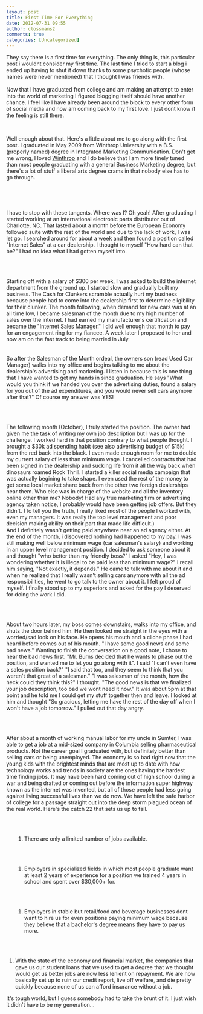```yaml
---
layout: post
title: First Time For Everything
date: 2012-07-31 09:55
author: clossmans2
comments: true
categories: [Uncategorized]
---
```

<div>They say there is a first time for everything. The only thing is, this particular post i wouldnt consider my first time. The last time I tried to start a blog i ended up having to shut it down thanks to some psychotic people (whose names were never mentioned) that I thought I was friends with.</div><div> </div><div>Now that I have graduated from college and am making an attempt to enter into the world of marketing I figured blogging itself should have another chance. I feel like I have already been around the block to every other form of social media and now am coming back to my first love. I just dont know if the feeling is still there.</div><p> </p><div>Well enough about that. Here's a little about me to go along with the first post. I graduated in May 2009 from Winthrop University with a B.S. (properly named) degree in Integrated Marketing Communication. Don't get me wrong, I loved <a title="Winthrop" href="http://www.winthrop.edu/">Winthrop</a> and I do believe that I am more finely tuned than most people graduating with a general Business Marketing degree, but there's a lot of stuff a liberal arts degree crams in that nobody else has to go through.</div><p> </p><div> </div><p><img src="http://3.bp.blogspot.com/_ah0awJblbxY/S3xydxgRtVI/AAAAAAAAAAM/50PcLvo7wWg/s320/Tillman_tower.jpg" alt="" border="0" />I have to stop with these tangents. Where was I? Oh yeah! After graduating I started working at an international electronic parts distributor out of Charlotte, NC. That lasted about a month before the European Economy followed suite with the rest of the world and due to the lack of work, I was let go. I searched around for about a week and then found a position called "Internet Sales" at a car dealership. I thought to myself "How hard can that be?" I had no idea what I had gotten myself into.<img src="http://sethclossman.com/blog/wp-content/uploads/2012/07/base_media.jpg?w=300" alt="" border="0" /></p><p> </p><div> </div><div>Starting off with a salary of $300 per week, I was asked to build the internet department from the ground up. I started slow and gradually built my business. The Cash for Clunkers scramble actually hurt my business because people had to come into the dealership first to determine eligibility for their clunker. The month following, when demand for new cars was at an all time low, I became salesman of the month due to my high number of sales over the internet. I had earned my manufacturer's certification and became the "Internet Sales Manager." I did well enough that month to pay for an engagement ring for my fiancee. A week later I proposed to her and now am on the fast track to being married in July.</div><div> </div><div> </div><div>So after the Salesman of the Month ordeal, the owners son (read Used Car Manager) walks into my office and begins talking to me about the dealership's advertising and marketing. I listen in because this is one thing that I have wanted to get my hands in since graduation. He says "What would you think if we handed you over the advertising duties, found a salary for you out of the ad expenditures, and you would never sell cars anymore after that?" Of course my answer was YES!</div><div> </div><p> </p><div>The following month (October), I truly started the position. The owner had given me the task of writing my own job description but I was up for the challenge. I worked hard in that position contrary to what people thought. I brought a $30k ad spending habit (see also advertising budget of $15k) from the red back into the black. I even made enough room for me to double my current salary of less than minimum wage. I cancelled contracts that had been signed in the dealership and sucking life from it all the way back when dinosaurs roamed Rock Thrill. I started a killer social media campaign that was actually begining to take shape. I even used the rest of the money to get some local market share back from the other two foreign dealerships near them. Who else was in charge of the website and all the inventory online other than me? Nobody! Had any true marketing firm or advertising agency taken notice, I probably would have been getting job offers. But they didn't. (To tell you the truth, I really liked most of the people I worked with, even my managers. It was really the top level management and poor decision making ability on their part that made life difficult.)</div><div>And I definitely wasn't getting paid anywhere near an ad agency either. At the end of the month, i discovered nothing had happened to my pay. I was still making well below minimum wage (car salesman's salary) and working in an upper level management position. I decided to ask someone about it and thought "who better than my friendly boss?" I asked "Hey, I was wondering whether it is illegal to be paid less than minimum wage?" I recall him saying, "Not exactly, it depends." He came to talk with me about it and when he realized that I really wasn't selling cars anymore with all the ad responsibilities, he went to go talk to the owner about it. I felt proud of myself. I finally stood up to my superiors and asked for the pay I deserved for doing the work I did.</div><div> </div><p> </p><div>About two hours later, my boss comes downstairs, walks into my office, and shuts the door behind him. He then looked me straight in the eyes with a worried/sad look on his face. He opens his mouth and a cliche phase I had heard before comes out of his mouth. "I have some good news and some bad news." Wanting to finish the conversation on a good note, I chose to hear the bad news first. "Mr. Burns decided that he wants to phase out the position, and wanted me to let you go along with it". I said "I can't even have a sales position back?" "I said that too, and they seem to think that you weren't that great of a salesman." "I was salesman of the month, how the heck could they think this?" I thought. "The good news is that we finalized your job description, too bad we wont need it now." It was about 5pm at that point and he told me I could get my stuff together then and leave. I looked at him and thought "So gracious, letting me have the rest of the day off when I won't have a job tomorrow." I pulled out that day angry.</div><div> </div><p> </p><div>After about a month of working manual labor for my uncle in Sumter, I was able to get a job at a mid-sized company in Columbia selling pharmaceutical products. Not the career goal I graduated with, but definitely better than selling cars or being unemployed. The economy is so bad right now that the young kids with the brightest minds that are most up to date with how technology works and trends in society are the ones having the hardest time finding jobs. It may have been hard coming out of high school during a war and being drafted or coming out before the information super highway known as the internet was invented, but all of those people had less going against living successful lives than we do now. We have left the safe harbor of college for a passage straight out into the deep storm plagued ocean of the real world. Here's the catch 22 that sets us up to fail.</div><div> </div><p> </p><ol><ol><li>There are only a limited number of jobs available.</li></ol></ol><p><br /><br /></p><ol><ol><li>Employers in specialized fields in which most people graduate want at least 2 years of experience for a position we trained 4 years in school and spent over $30,000+ for.</li></ol></ol><p><br /><br /></p><ol><ol><li>Employers in stable but retail/food and beverage businesses dont want to hire us for even positions paying minimum wage because they believe that a bachelor's degree means they have to pay us more.</li></ol></ol><p><br /><br /></p><ol><li>With the state of the economy and financial market, the companies that gave us our student loans that we used to get a degree that we thought would get us better jobs are now less lenient on repayment. We are now basically set up to ruin our credit report, live off welfare, and die pretty quickly because none of us can afford insurance without a job.</li></ol><p>It's tough world, but I guess somebody had to take the brunt of it. I just wish it didn't have to be my generation...</p>

